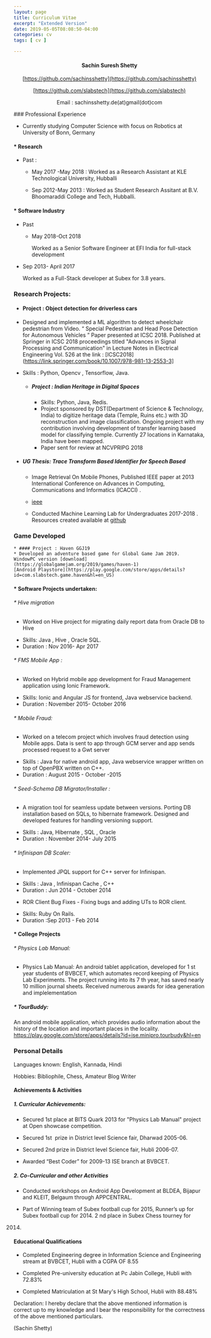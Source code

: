 ```yaml
---
layout: page
title: Curriculum Vitae
excerpt: "Extended Version"
date: 2019-05-05T08:08:50-04:00
categories: cv
tags: [ cv ]

---
```

 <center>

#### Sachin Suresh Shetty

[https://github.com/sachinsshetty](https://github.com/sachinsshetty)

[https://github.com/slabstech](https://github.com/slabstech)

Email : sachinsshetty.de(at)gmail(dot)com

</center>
### Professional Experience

- Currently studying Computer Science with focus on Robotics at University of Bonn,
Germany

#### * Research
- Past :
    - May 2017 -May 2018 : Worked as a Research Assistant at KLE
Technological University, Hubballi

  - Sep 2012-May 2013 : Worked as Student Research Assitant at B.V.
Bhoomaraddi College and Tech, Hubballi.

#### * Software Industry
* Past
    *   May 2018-Oct 2018

        Worked as a Senior Software Engineer at EFI India for
full-stack development

* Sep 2013- April 2017

 	Worked as a Full-Stack developer at Subex for 3.8 years.

### Research Projects:
 * #### Project : Object detection for driverless cars
  * Designed and implemented a ML algorithm to detect wheelchair pedestrian from Video.
“ Special Pedestrian and Head Pose Detection for Autonomous Vehicles ” Paper presented at ICSC 2018.
 Published at Springer in ICSC 2018 proceedings titled
"Advances in Signal Processing and Communication" in Lecture Notes in
Electrical Engineering Vol. 526 at the link :
[ICSC2018](https://link.springer.com/book/10.1007/978-981-13-2553-3]
* Skills : Python, Opencv , Tensorflow, Java.


  * #####  Project : Indian Heritage in Digital Spaces

    * Skills: Python, Java, Redis.
    * Project sponsored by DST(Department of  Science & Technology, India) to digitize heritage data (Temple, Ruins etc.) with 3D reconstruction and image classification. Ongoing project with my contribution involving development of transfer learning based model for classifying temple. Currently 27 locations in Karnataka, India have been mapped.
    * Paper sent for review at NCVPRIPG 2018

* ##### UG Thesis: Trace Transform Based Identifier for Speech Based
    * Image Retrieval On Mobile Phones, Published IEEE paper at 2013 International
    Conference on Advances in Computing, Communications and Informatics (ICACCI) .
    * [ieee](https://ieeexplore.ieee.org/abstract/document/6637307/)


  * Conducted Machine Learning Lab for Undergraduates 2017-2018 . Resources created
available at
[github](https://github.com/sachinsshetty/ml_lab_ecsc_306)


### Game Developed
	* #### Project : Haven GGJ19
	* Developed an adventure based game for Global Game Jam 2019.  WindowPC version [download](https://globalgamejam.org/2019/games/haven-1)
	[Android Playstore](https://play.google.com/store/apps/details?id=com.slabstech.game.haven&hl=en_US)


#### * Software Projects undertaken:

###### * Hive migration
  * Worked on Hive project for migrating daily report data from Oracle DB to Hive
- Skills: Java , Hive , Oracle SQL.
- Duration : Nov 2016- Apr 2017


###### * FMS Mobile App :
  * Worked on Hybrid mobile app development for Fraud Management application using Ionic Framework.
- Skills: Ionic and Angular JS for frontend, Java webservice backend.
- Duration : November 2015- October 2016

###### * Mobile Fraud:
  * Worked on a telecom project which involves fraud detection using Mobile apps. Data is sent to app through GCM server and app sends processed request to a Gwt server
- Skills : Java for native android app, Java webservice wrapper written
on top of OpenPBX written on C++.
- Duration : August 2015 - October -2015

###### * Seed-Schema DB Migrator/Installer :
  * A migration tool for seamless update between versions. Porting DB installation based on SQLs, to hibernate framework. Designed and developed features for handling versioning support.
- Skills : Java, Hibernate , SQL , Oracle
- Duration : November 2014- July 2015

###### * Infinispan DB Scaler:
  * Implemented JPQL support for C++ server for Infinispan.
- Skills : Java , Infinispan Cache , C++
- Duration : Jun 2014 - October 2014

* ROR Client Bug Fixes - Fixing bugs and adding UTs to ROR
client.
- Skills: Ruby On Rails.
- Duration :Sep 2013 - Feb 2014


#### * College Projects
###### * Physics Lab Manual:
  * Physics Lab Manual: An android tablet application, developed for 1 st year students of BVBCET, which automates record keeping of Physics Lab Experiments. The project running into its 7 th year, has saved nearly 10 million journal sheets. Received numerous awards for idea generation and implelementation

##### * TourBuddy:
An android mobile application, which provides audio information about
the history of the location and important places in the locality.
https://play.google.com/store/apps/details?id=ise.minipro.tourbudy&hl=en


### Personal Details

Languages known: English, Kannada, Hindi

Hobbies:
Bibliophile, Chess, Amateur Blog Writer

#### Achievements & Activities
##### 1. Curricular Achievements:

* Secured 1st place at BITS Quark 2013 for "Physics Lab Manual"
project at Open showcase competition.

* Secured 1st ​ prize in District level Science fair, Dharwad 2005-06.

* Secured 2nd​ prize in District level Science fair, Hubli 2006-07.

* Awarded “Best Coder” for 2009-13 ISE branch at BVBCET.

##### 2. Co-Curricular and other Activities

* Conducted workshops on Android App Development at BLDEA,
Bijapur and KLEIT, Belgaum through APPCENTRAL.

* Part of Winning team of Subex football cup for 2015, Runner’s up for
Subex football cup for 2014. 2​ nd​ place in Subex Chess tourney for
2014.

#### Educational Qualifications

* Completed Engineering degree in Information Science and Engineering stream at
BVBCET, Hubli with a CGPA OF 8.55

*  Completed Pre-university education at Pc Jabin College, Hubli with 72.83%

* Completed Matriculation at St Mary's High School, Hubli with 88.48%


 Declaration:​ I hereby declare that the above mentioned information is correct up to my knowledge and I bear the responsibility for the correctness of the above mentioned particulars.

(Sachin Shetty)
